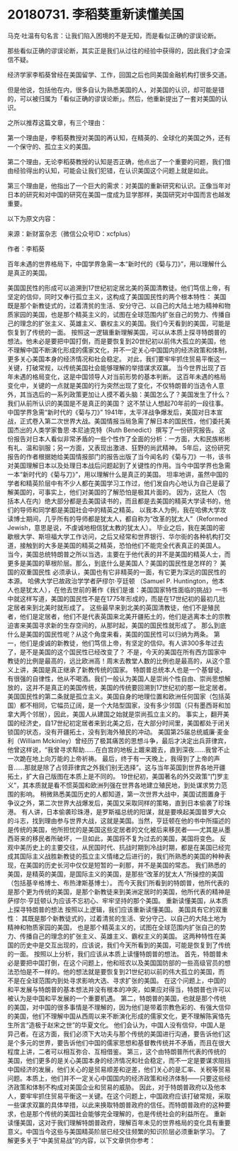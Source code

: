# 20180731. 李稻葵重新读懂美国
马克·吐温有句名言：让我们陷入困境的不是无知，而是看似正确的谬误论断。

那些看似正确的谬误论断，其实正是我们从过往的经验中获得的，因此我们才会深信不疑。

经济学家李稻葵曾经在美国留学、工作，回国之后也同美国金融机构打很多交道。

但是他说，包括他在内，很多自认为熟悉美国的人，对美国的认识，却可能是错的，可以被归属为「看似正确的谬误论断」。然后，他重新提出了一套对美国的认识。

之所以推荐这篇文章，有三个理由：

第一个理由是，李稻葵教授对美国的再认知，在精英的、全球化的美国之外，还有一个保守的、孤立主义的美国。

第二个理由，无论李稻葵教授的认知是否正确，他点出了一个重要的问题，我们借由经验得出的认知，可能会让我们犯错，在认识美国这个问题上就是如此。

第三个理由是，他指出了一个巨大的需求：对美国的重新研究和认识。正像当年对日本的研究和对中国的研究在美国一度成为显学那样，美国研究对中国而言也越发重要。

以下为原文内容：

来源：新财富杂志（微信公众号ID：xcfplus）

作者：李稻葵

百年未遇的世界格局下，中国学界急需一本“新时代的《菊与刀》”，用以理解什么是真正的美国。

美国国民性的形成可以追溯到17世纪初定居北美的英国清教徒。他们笃信上帝，有坚定的信仰，同时又奉行孤立主义，这构成了美国国民性的两个根本特性：
美国既是那个新教徒式的，过着清贫的生活、安分守己、以自己的大陆土地为精神和物质家园的美国，也是那个精英主义的，试图在全球范围内扩张自己的势力、传播自己的理念的扩张主义、英雄主义、霸权主义的美国。我们今天看到的美国，可能是恢复到了传统的一面。
按照这一逻辑重新理解美国，可以从本质上探寻特朗普的想法。他未必是要把中国打倒，而是要恢复到20世纪初以前伟大孤立的美国，他不理解中国不断演化形成的儒家文化，并不一定关心中国国内的经济政策和体制，更多关心美国本身的经济情况和社会稳定。
对此，我们要牢牢抓住贸易平衡这一关键，打破常规，以传统美国社会能够理解的举措谋求双赢。
当今世界出现了百年未遇的格局变化，这是中国领导人对当前形势的基本判断。
这百年未遇的格局变化中，关键的一点就是美国的行为突然出现了变化，不仅特朗普的当选令人意外，其当选后的一系列政策更加让人摸不着头脑：美国怎么了？美国发生了什么？我们从前所认识的美国是不是真正的美国？
这不禁让人想起70年前的一段往事。
中国学界急需“新时代的《菊与刀》”
1941年，太平洋战争爆发后，美国对日本宣战，正式卷入第二次世界大战。美国情报当局急需了解日本的国民性，他们委托美国杰出的人类学家鲁思·本尼迪克特（Ruth Benedict）撰写了一份研究报告。
这份报告对日本人看似非常矛盾的一些个性作了全面的分析：一方面，大和民族彬彬有礼、温和驯服；另一方面，又表现出激进、狂野的尚武精神。
5年后，这份研究报告的作者根据她给美国情报部门的报告出版了当今闻名的《菊与刀》一书，该书对美国理解日本以及处理日本战后问题起到了关键性的作用。当今中国学界也急需一本“新时代的《菊与刀》”，用以理解什么是真正的美国。
坦率地讲，虽然中国的学者和精英阶层中有不少人都在美国学习工作过，他们发自内心地认为自己是最了解美国的，可事实上，他们对美国的了解恐怕是极其片面的。
因为，这批人（包括本人在内）绝大部分都是去美国读书的，而且都是去美国的精英大学读书的，他们的导师和同学都是美国社会中的精英之精英。
以我本人为例，我在哈佛大学攻读博士期间，几乎所有的导师都是犹太人，都自称为“改革的犹太人”（Reformed Jewish，意思是说，不虔诚地相信犹太教的犹太人）。
毕业之后，我在美国的密歇根大学、斯坦福大学工作访问，之后又经常和世界银行、华尔街的各种机构打交道，接触到的大多是美国的精英之精英，恐怕他们不能完全代表真正的美国人。
当今，美国总统特朗普之所以当选，主要在于他代表的并不是美国的精英人士，而更多是美国的草根阶层。那么，到底什么是美国人？美国的国民性是怎样的？
美国的双重国民性
必须承认，美国也有它非精英的一面，有它更为深远的国民性的本源。
哈佛大学已故政治学学者萨缪尔·亨廷顿 （Samuel P. Huntington，他本人也是犹太人），在他去世前的著作《我们是谁：美国国家特性面临的挑战》一书中就这样写道，美国的国民性不是在1775年形成的，而是在17世纪初的最初几批定居者来到北美时就形成了。
这些最早来到北美的英国清教徒，他们不是殖民者，他们是定居者，他们不是代表英国来北美开疆拓土的，他们是逃离本土的宗教迫害来美国寻求新的生存空间的，从那时起，美国的国民性就形成了。
那么到底什么是美国的国民性呢？从这个角度来看，美国的国民性可以归纳为两条。
第一，他们是虔诚的新教徒，他们笃信上帝，有坚定的信仰。有人讲300多年过去了，是不是美国的这个国民性已经改变了？
不是，今天的美国在所有西方国家中教徒的比例是最高的，远比欧洲高！周末去教堂人数的比例也是最高的，从这个意义上讲，美国是真正继承了新教传统的国家。
特朗普总统本人也是一个基督徒，有很强的自律性，他从不喝酒。我们一般认为美国人是崇尚个性自由、崇尚思想解放的，这并不是真正的美国传统，美国的传统要回溯到17世纪初的那一批定居者。
美国国民性的第二条就是孤立主义。美国自身的地理位置和欧洲任何国家（包括英国）都不相同，它幅员辽阔，是一个大陆型国家，没有多少邻国（只有墨西哥和加拿大两个邻居），因此，美国人从建国之始就是崇尚孤立主义的。
事实上，翻开美国的经济史，自17世纪初定居者来到北美之后，在大部分时间里，美国都处于闭关锁国的状态，没有开疆拓土，没有到海外殖民的冲动。
美国第25届总统威廉·麦金利（William Mckinley）曾经历了极其痛苦的思想斗争，最后才决定出兵菲律宾，他曾这样说，“我曾寻求帮助……在白宫的地板上踱来踱去，直到深夜……我曾不止一次跪在地上向万能的上帝祈祷。
最后，终于有一天晚上，我得到了上帝的声音……那就是除了占领菲律宾之外我们别无选择”。这与当年英国到世界各地开疆拓土，扩大自己版图在本质上是不同的。
19世纪初，美国著名的外交政策“门罗主义”，其本质就是看不惯英国和欧洲列强在世界各地建立殖民地，到处谋求势力范围的影响。
稍微熟悉美国历史的人都知道，第一次世界大战中，美国试图置身于争议之外，第二次世界大战爆发后，美国又采取同样的策略，直到日本偷袭了珍珠港。
有人讲，日本偷袭珍珠港，是罗斯福总统的阳谋，就是要唤起美国普罗大众的斗志，找到理由参与世界大战，这就是美国。当然，亨廷顿在他的书中所描述的是传统的美国，他所担忧的是美国这些定居者的文化被后来移民者——尤其是从墨西哥来的移民者所破坏，一旦如此，美国将不复为过去的美国，美国将变色。
反观中美历史上的主要交往，从民国时代、抗战时期到冷战时期，都是在美国已经完成其国际主义战胜新教徒的孤立主义情绪之后进行的，我们所熟悉的美国的种种表现，在美国的历史长河中仅仅是短暂的一刹那，并不是美国的常态。
我们熟悉的美国，是精英的美国，是国际主义的美国，是那些“改革的犹太人”所操控的美国（包括基辛格博士、布热津斯基博士）。
而今天我们所看到的特朗普，他所代表的是那个更为传统的美国，是那个新教徒来到美洲定居时的美国，他所代表的精神是萨缪尔·亨廷顿认为应该不忘初心、牢牢坚持的那个美国。
重新读懂美国，从本质上探寻特朗普的想法
按照以上逻辑，我们应该重新读懂美国。
美国具有它的双重性：
其既是那个新教徒式的，过着清贫的生活、安分守己、以自己的大陆土地为精神和物质家园的美国，
也是那个精英主义的，试图在全球范围内扩张自己的势力、传播自己的理念的扩张主义、英雄主义、霸权主义的美国。
这两种特性在美国的历史中是交互出现的，应该说，我们今天所看到的美国，可能是恢复到了传统的一面。
按照以上分析，我们应该从本质上读懂特朗普的想法。
首先，特朗普未必是要把中国打倒，在这个问题上，他和班农以及美国国防部的一些高级官员的想法恐怕是不一样的。他的想法就是要恢复到21世纪初以前的伟大孤立的美国，而不是在全球范围内到处寻求影响大选、寻求扩张的美国。
在这个问题上，中国的和平发展与特朗普的基本想法并没有根本的冲突，如果应对得当，特朗普也许可以被认为是中国和平发展的一个重要机遇。
第二，特朗普的美国，也就是那个传统的美国，对中国的很多事情是不理解的，因为他们是带着宗教色彩的、有强大信仰的美国，他们不理解中国从西周以来不断演化形成的儒家文化，更不理解陈寅恪先生所言“造极于赵宋之世”的华夏文化。
他们会认为，中国人没有信仰，中国人是异己者。在这方面，我们必须下大功夫与那个传统的美国进行沟通，要告诉他们这是个多元的世界，要告诉他们中国的儒家思想和基督教传统并不矛盾，而且在很大程度上讲，二者可以相互弥合、互相借鉴。
第三，这个由特朗普所代表的传统的美国，他们更多的是关心美国本身的经济情况和社会稳定，而不一定是要谋求阻挡中国经济的发展，他们关心的是贸易顺差和逆差，他们关心的是汇率、关税等贸易问题。本质上，他们并不一定关心中国国内的经济政策和经济体制——只要这些经济政策和体制不构成对美国企业和贸易的威胁。
因此，对于特朗普政府以及他本人，要牢牢抓住贸易平衡这一关键。在这个问题上，中国政府应该打破常规，采取一些谋求双赢的具体举措，以此来换取特朗普政府的信任。而特朗普政府的这种要求，也是那个传统的美国社会能够完全理解的，也是传统社会的利益所在。
重新读懂美国，这对于我们理解特朗普政府，理解百年未见的世界格局的变化具有重要意义。中国当今这些与美国精英阶层已经交往频繁的知识阶层必须重新学习。
了解更多关于“中美贸易战”的内容，以下文章供你参考：


